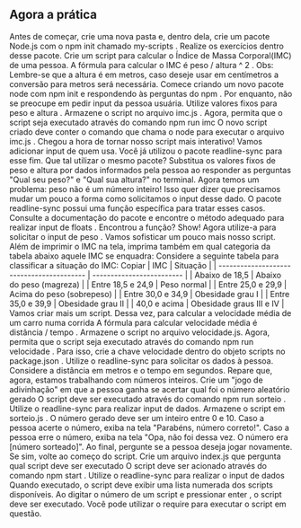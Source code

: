 ## Agora a prática
Antes de começar, crie uma nova pasta e, dentro dela, crie um pacote Node.js com o npm init chamado my-scripts . Realize os exercícios dentro desse pacote.
Crie um script para calcular o Índice de Massa Corporal(IMC) de uma pessoa.
A fórmula para calcular o IMC é peso / altura ^ 2 .
Obs: Lembre-se que a altura é em metros, caso deseje usar em centímetros a conversão para metros será necessária.
Comece criando um novo pacote node com npm init e respondendo às perguntas do npm .
Por enquanto, não se preocupe em pedir input da pessoa usuária. Utilize valores fixos para peso e altura .
Armazene o script no arquivo imc.js .
Agora, permita que o script seja executado através do comando npm run imc
O novo script criado deve conter o comando que chama o node para executar o arquivo imc.js .
Chegou a hora de tornar nosso script mais interativo! Vamos adicionar input de quem usa.
Você já utilizou o pacote readline-sync para esse fim. Que tal utilizar o mesmo pacote?
Substitua os valores fixos de peso e altura por dados informados pela pessoa ao responder as perguntas "Qual seu peso?" e "Qual sua altura?" no terminal.
Agora temos um problema: peso não é um número inteiro! Isso quer dizer que precisamos mudar um pouco a forma como solicitamos o input desse dado.
O pacote readline-sync possui uma função específica para tratar esses casos. Consulte a documentação do pacote e encontre o método adequado para realizar input de floats .
Encontrou a função? Show! Agora utilize-a para solicitar o input de peso .
Vamos sofisticar um pouco mais nosso script. Além de imprimir o IMC na tela, imprima também em qual categoria da tabela abaixo aquele IMC se enquadra:
Considere a seguinte tabela para classificar a situação do IMC:
Copiar
| IMC                                       | Situação                  |
| ----------------------------------------- | ------------------------- |
| Abaixo de 18,5                            | Abaixo do peso (magreza)  |
| Entre 18,5 e 24,9                         | Peso normal               |
| Entre 25,0 e 29,9                         | Acima do peso (sobrepeso) |
| Entre 30,0 e 34,9                         | Obesidade grau I          |
| Entre 35,0 e 39,9                         | Obesidade grau II         |
| 40,0 e acima                              | Obesidade graus III e IV  |
Vamos criar mais um script. Dessa vez, para calcular a velocidade média de um carro numa corrida
A fórmula para calcular velocidade média é distância / tempo .
Armazene o script no arquivo velocidade.js.
Agora, permita que o script seja executado através do comando npm run velocidade . Para isso, crie a chave velocidade dentro do objeto scripts no package.json .
Utilize o readline-sync para solicitar os dados à pessoa.
Considere a distância em metros e o tempo em segundos. Repare que, agora, estamos trabalhando com números inteiros.
Crie um "jogo de adivinhação" em que a pessoa ganha se acertar qual foi o número aleatório gerado
O script deve ser executado através do comando npm run sorteio .
Utilize o readline-sync para realizar input de dados.
Armazene o script em sorteio.js .
O número gerado deve ser um inteiro entre 0 e 10.
Caso a pessoa acerte o número, exiba na tela "Parabéns, número correto!".
Caso a pessoa erre o número, exiba na tela "Opa, não foi dessa vez. O número era [número sorteado]".
Ao final, pergunte se a pessoa deseja jogar novamente. Se sim, volte ao começo do script.
Crie um arquivo index.js que pergunta qual script deve ser executado
O script deve ser acionado através do comando npm start .
Utilize o readline-sync para realizar o input de dados
Quando executado, o script deve exibir uma lista numerada dos scripts disponíveis.
Ao digitar o número de um script e pressionar enter , o script deve ser executado.
Você pode utilizar o require para executar o script em questão.

